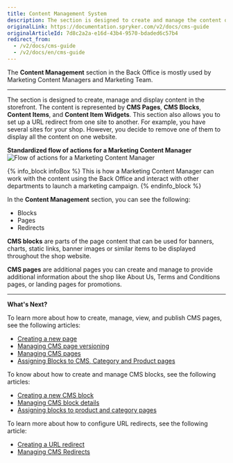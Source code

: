 ```yaml
---
title: Content Management System
description: The section is designed to create and manage the content of your shop in the Back Office.
originalLink: https://documentation.spryker.com/v2/docs/cms-guide
originalArticleId: 7d8c2a2a-e16d-43b4-9570-bdaded6c57b4
redirect_from:
  - /v2/docs/cms-guide
  - /v2/docs/en/cms-guide
---
```


The **Content Management** section in the Back Office is mostly used by Marketing Content Managers and Marketing Team.
***
The section is designed to create, manage and display content in the storefront. The content is represented by **CMS Pages**, **CMS Blocks**, **Content Items**, and **Content Item Widgets**. This section also allows you to set up a URL redirect from one site to another. For example, you have several sites for your shop. However, you decide to remove one of them to display all the content on one website. 

**Standardized flow of actions for a Marketing Content Manager**
![Flow of actions for a Marketing Content Manager](https://spryker.s3.eu-central-1.amazonaws.com/docs/User+Guides/Back+Office+User+Guides/Content+Management+System/content-management-section.png) 

{% info_block infoBox %}
This is how a Marketing Content Manager can work with the content using the Back Office and interact with other departments to launch a marketing campaign.
{% endinfo_block %}

In the **Content Management** section, you can see the following:

* Blocks
* Pages
* Redirects

**CMS blocks** are parts of the page content that can be used for banners, charts, static links, banner images or similar items to be displayed throughout the shop website. 

**CMS pages** are additional pages you can create and manage to provide additional information about the shop like About Us, Terms and Conditions pages, or landing pages for promotions. 

***
**What's Next?**

To learn more about how to create, manage, view, and publish CMS pages, see the following articles:

* [Creating a new page](/docs/scos/user/user-guides/201903.0/back-office-user-guide/content-management/pages/creating-a-cms-page.html) 
* [Managing CMS page versioning](/docs/scos/user/user-guides/201903.0/back-office-user-guide/content-management/pages/cms-pages-versioning.html) 
* [Managing CMS pages](/docs/scos/user/user-guides/201903.0/back-office-user-guide/content-management/pages/managing-cms-pages.html)
* [Assigning Blocks to CMS, Category and Product pages](/docs/scos/user/user-guides/201903.0/back-office-user-guide/content-management/blocks/assigning-blocks-to-category-or-product-pages.html)

To know about how to create and manage CMS blocks, see the following articles:

* [Creating a new CMS block](/docs/scos/user/user-guides/201903.0/back-office-user-guide/content-management/blocks/creating-a-cms-block.html)
* [Managing CMS block details](/docs/scos/user/user-guides/201903.0/back-office-user-guide/content-management/blocks/managing-cms-blocks.html)
* [Assigning blocks to product and category pages](/docs/scos/user/user-guides/201903.0/back-office-user-guide/content-management/blocks/assigning-blocks-to-category-or-product-pages.html)

To learn more about how to configure URL redirects, see the following article:

* [Creating a URL redirect](/docs/scos/user/user-guides/201903.0/back-office-user-guide/content-management/redirects/creating-cms-redirects.html)
* [Managing CMS Redirects](https://documentation.spryker.com/v2/docs/managing-cms-redirects)
